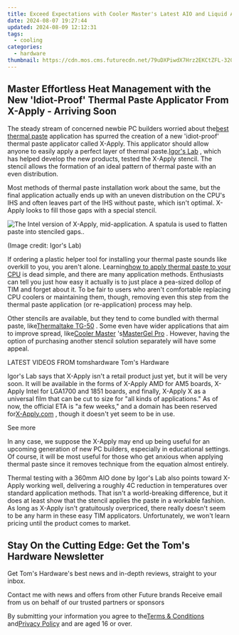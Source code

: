 ```yaml
---
title: Exceed Expectations with Cooler Master's Latest AIO and Liquid Air Coolers - 300W+ Thermal Management
date: 2024-08-07 19:27:44
updated: 2024-08-09 12:12:31
tags:
  - cooling
categories:
  - hardware
thumbnail: https://cdn.mos.cms.futurecdn.net/79uDXPiwdX7Hrz2EKCtZFL-320-80.jpg
---
```


## Master Effortless Heat Management with the New 'Idiot-Proof' Thermal Paste Applicator From X-Apply - Arriving Soon

The steady stream of concerned newbie PC builders worried about the[best thermal paste](https://www.tomshardware.com/best-picks/best-thermal-paste) application has spurred the creation of a new 'idiot-proof' thermal paste applicator called X-Apply. This applicator should allow anyone to easily apply a perfect layer of thermal paste.[Igor's Lab](https://www.igorslab.de/en/simply-peeled-off-new-thermal-paste-applicator-x-apply-from-the-community-in-practice-test/) , which has helped develop the new products, tested the X-Apply stencil. The stencil allows the formation of an ideal pattern of thermal paste with an even distribution.

 Most methods of thermal paste installation work about the same, but the final application actually ends up with an uneven distribution on the CPU's IHS and often leaves part of the IHS without paste, which isn't optimal. X-Apply looks to fill those gaps with a special stencil.

![The Intel version of X-Apply, mid-application. A spatula is used to flatten paste into stenciled gaps..](https://cdn.mos.cms.futurecdn.net/upgTTpBBWKEg9p2m26Y6yn-320-80.jpg)

 (Image credit: Igor's Lab)

 If ordering a plastic helper tool for installing your thermal paste sounds like overkill to you, you aren't alone. Learning[how to apply thermal paste to your CPU](https://www.tomshardware.com/how-to/apply-thermal-paste-to-your-cpu) is dead simple, and there are many application methods. Enthusiasts can tell you just how easy it actually is to just place a pea-sized dollop of TIM and forget about it. To be fair to users who aren't comfortable replacing CPU coolers or maintaining them, though, removing even this step from the thermal paste application (or re-application) process may help.

 Other stencils are available, but they tend to come bundled with thermal paste, like[Thermaltake TG-50](https://target.georiot.com/Proxy.ashx?tsid=45723&GR%5FURL=https%3A%2F%2Famazon.com%2FThermaltake-Performance-Heatsink-Compound-CL-O024-GROSGM%2Fdp%2FB08FXYFR9P%3Fth%3D1%26tag%3Dhawk-future-20%26ascsubtag%3Dtomshardware-us-7228561266448645290-20) . Some even have wider applications that aim to improve spread, like[Cooler Master](https://www.tomshardware.com/tag/cooler-master) 's[MasterGel Pro](https://target.georiot.com/Proxy.ashx?tsid=45723&GR%5FURL=https%3A%2F%2Famazon.com%2FCooler-Master-Performance-Conductivity-Flat-Nozzle%2Fdp%2FB07TTPZ1D8%2Fref%3Dasc%5Fdf%5FB07TTPZ1D8%2F%3FlinkCode%3Ddf0%26hvadid%3D695121222616%26hvpos%3D%26hvnetw%3Dg%26hvrand%3D12903314989909111027%26hvpone%3D%26hvptwo%3D%26hvqmt%3D%26hvdev%3Dc%26hvdvcmdl%3D%26hvlocint%3D%26hvlocphy%3D9024139%26hvtargid%3Dpla-850663421676%26psc%3D1%26mcid%3Dcc01318e443830faa39d133f21897664%26gad%5Fsource%3D1%26gclid%3DCjwKCAjwoa2xBhACEiwA1sb1BDPiG3RQ%5F7HrVTsEnv8r8PbznN9P9ElWnZ9SY7qHsTTVfOgIZ2CxCRoC6S0QAvD%5FBwE%26tag%3Dhawk-future-20%26ascsubtag%3Dtomshardware-us-6310257696855915011-20) . However, having the option of purchasing another stencil solution separately will have some appeal.

 LATEST VIDEOS FROM tomshardware Tom's Hardware

 Igor's Lab says that X-Apply isn't a retail product just yet, but it will be very soon. It will be available in the forms of X-Apply AMD for AM5 boards, X-Apply Intel for LGA1700 and 1851 boards, and finally, X-Apply X as a universal film that can be cut to size for "all kinds of applications." As of now, the official ETA is "a few weeks," and a domain has been reserved for[X-Apply.com](https://x-apply.de/) , though it doesn't yet seem to be in use.

 See more

 In any case, we suppose the X-Apply may end up being useful for an upcoming generation of new PC builders, especially in educational settings. Of course, it will be most useful for those who get anxious when applying thermal paste since it removes technique from the equation almost entirely.

 Thermal testing with a 360mm AIO done by Igor's Lab also points toward X-Apply working well, delivering a roughly 4C reduction in temperatures over standard application methods. That isn't a world-breaking difference, but it does at least show that the stencil applies the paste in a workable fashion. As long as X-Apply isn't gratuitously overpriced, there really doesn't seem to be any harm in these easy TIM applicators. Unfortunately, we won't learn pricing until the product comes to market.

## Stay On the Cutting Edge: Get the Tom's Hardware Newsletter

 Get Tom's Hardware's best news and in-depth reviews, straight to your inbox.

 Contact me with news and offers from other Future brands  Receive email from us on behalf of our trusted partners or sponsors

 By submitting your information you agree to the[Terms & Conditions](https://futureplc.com/terms-conditions/) and[Privacy Policy](https://futureplc.com/privacy-policy/) and are aged 16 or over.


<ins class="adsbygoogle"
     style="display:block"
     data-ad-format="autorelaxed"
     data-ad-client="ca-pub-7571918770474297"
     data-ad-slot="1223367746"></ins>



<ins class="adsbygoogle"
     style="display:block"
     data-ad-client="ca-pub-7571918770474297"
     data-ad-slot="8358498916"
     data-ad-format="auto"
     data-full-width-responsive="true"></ins>
